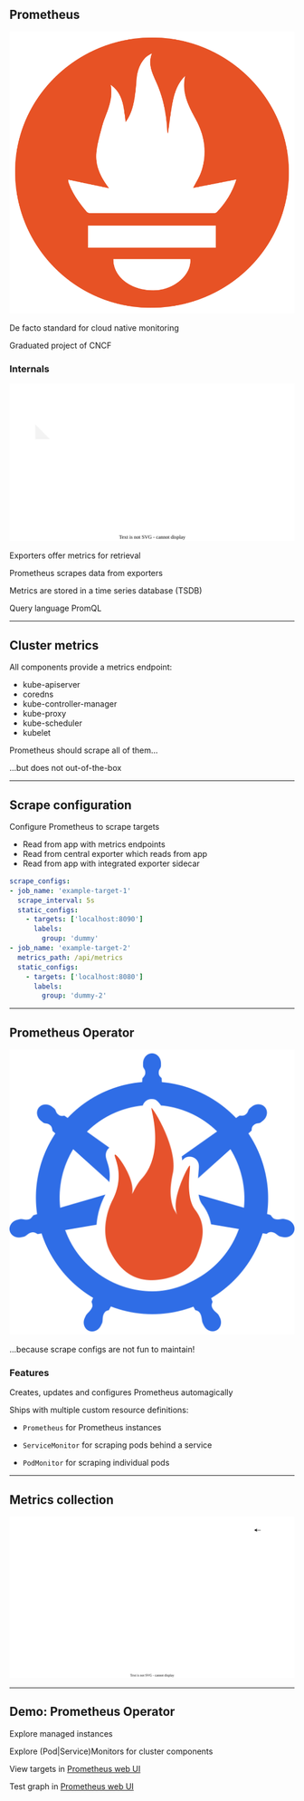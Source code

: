 ## Prometheus

![](images/logos/prometheus.svg) <!-- .element: style="float: right; width: 4em;" -->

De facto standard [](https://prometheus.io/) for cloud native monitoring

Graduated project of CNCF [](https://www.cncf.io/projects/prometheus/)

### Internals

![](100_monitoring/prometheus/prometheus.drawio.svg) <!-- .element: style="float: right; width: 60%; margin-left: 1em;" -->

Exporters offer metrics for retrieval

Prometheus scrapes data from exporters

Metrics are stored in a time series database (TSDB)

Query language PromQL

---

## Cluster metrics

All components provide a metrics endpoint:

- kube-apiserver
- coredns
- kube-controller-manager
- kube-proxy
- kube-scheduler
- kubelet

Prometheus should scrape all of them...

...but does not out-of-the-box

---

## Scrape configuration

Configure Prometheus to scrape targets [](https://prometheus.io/docs/prometheus/latest/configuration/configuration/#scrape_config)

- Read from app with metrics endpoints
- Read from central exporter which reads from app
- Read from app with integrated exporter sidecar

```yaml
scrape_configs:
- job_name: 'example-target-1'
  scrape_interval: 5s
  static_configs:
    - targets: ['localhost:8090']
      labels:
        group: 'dummy'
- job_name: 'example-target-2'
  metrics_path: /api/metrics
  static_configs:
    - targets: ['localhost:8080']
      labels:
        group: 'dummy-2'
```
<!-- .element: style="width: 45em;" -->

---

## Prometheus Operator [](https://github.com/prometheus-operator/prometheus-operator)

![](images/logos/prometheus-operator.svg) <!-- .element: style="float: right; width: 4em;" -->

...because scrape configs are not fun to maintain!

### Features

Creates, updates and configures Prometheus automagically

Ships with multiple custom resource definitions:

- `Prometheus` for Prometheus instances

- `ServiceMonitor` for scraping pods behind a service

- `PodMonitor` for scraping individual pods

---

## Metrics collection

![](100_monitoring/prometheus/cluster_scraping.drawio.svg) <!-- .element: style="width: 100%;" -->

---

## Demo: Prometheus Operator

Explore managed instances

Explore (Pod|Service)Monitors for cluster components

View targets in [Prometheus web UI](http://prometheus.inmylab.de)

Test graph in [Prometheus web UI](http://prometheus.inmylab.de)
